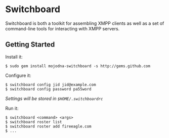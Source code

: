 # Switchboard 

Switchboard is both a toolkit for assembling XMPP clients as well as a set of
command-line tools for interacting with XMPP servers.

## Getting Started

Install it:

    $ sudo gem install mojodna-switchboard -s http://gems.github.com

Configure it:

    $ switchboard config jid jid@example.com
    $ switchboard config password pa55word

_Settings will be stored in `$HOME/.switchboardrc`_

Run it:

    $ switchboard <command> <args>
    $ switchboard roster list
    $ switchboard roster add fireeagle.com
    $ ...
